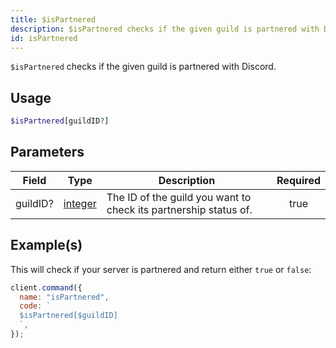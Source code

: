 ```yaml
---
title: $isPartnered
description: $isPartnered checks if the given guild is partnered with Discord.
id: isPartnered
---
```


`$isPartnered` checks if the given guild is partnered with Discord.

## Usage

```php
$isPartnered[guildID?]
```

## Parameters

| Field    | Type                                                                                                | Description                                                      | Required |
| -------- | --------------------------------------------------------------------------------------------------- | ---------------------------------------------------------------- | :------: |
| guildID? | [integer](https://developer.mozilla.org/en-US/docs/Web/JavaScript/Reference/Global_Objects/Integer) | The ID of the guild you want to check its partnership status of. |   true   |

## Example(s)

This will check if your server is partnered and return either `true` or `false`:

```javascript
client.command({
  name: "isPartnered",
  code: `
  $isPartnered[$guildID]
  `,
});
```
